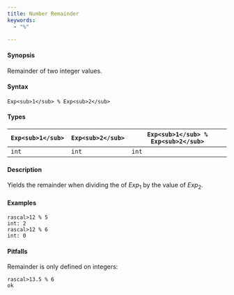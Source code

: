 ```yaml
---
title: Number Remainder
keywords:
  - "%"

---
```


#### Synopsis

Remainder of two integer values.

#### Syntax

`Exp<sub>1</sub> % Exp<sub>2</sub>`

#### Types


| `Exp<sub>1</sub>`  |  `Exp<sub>2</sub>` | `Exp<sub>1</sub> % Exp<sub>2</sub>`  |
| --- | --- | --- |
| `int`      |  `int`     | `int`                |


#### Description

Yields the remainder when dividing the of _Exp_<sub>1</sub> by the value of _Exp_<sub>2</sub>.

#### Examples


```rascal-shell
rascal>12 % 5
int: 2
rascal>12 % 6
int: 0
```

#### Pitfalls

Remainder is only defined on integers:

```rascal-shell
rascal>13.5 % 6
ok
```


